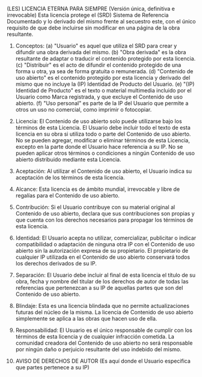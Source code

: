 (LES) LICENCIA ETERNA PARA SIEMPRE (Versión única, definitiva e irrevocable)
Esta licencia protege el (SRD) Sistema de Referencia Documentado y lo derivado del mismo frente al secuestro este, con el único requisito de que debe incluirse sin modificar en una página de la obra resultante.

1. Conceptos:
(a) "Usuario" es aquel que utiliza el SRD para crear y difundir una obra derivada del mismo.
(b) "Obra derivada" es la obra resultante de adaptar o traducir el contenido protegido por esta licencia.
(c) "Distribuir" es el acto de difundir el contenido protegido de una forma u otra, ya sea de forma gratuita o remunerada.
(d) "Contenido de uso abierto" es el contenido protegido por esta licencia y derivado del mismo que no incluye la (IP) Identidad de Producto del Usuario.
(e) "(IP) Identidad de Producto" es el texto o material multimedia incluido por el Usuario como Marca registrada, y que excluye el Contenido de uso abierto.
(f) "Uso personal" es parte de la IP del Usuario que permite a otros un uso no comercial, como imprimir o fotocopiar.

2. Licencia:
El Contenido de uso abierto solo puede utilizarse bajo los términos de esta Licencia. El Usuario debe incluir todo el texto de esta licencia en su obra si utiliza todo o parte del Contenido de uso abierto. No se pueden agregar, modificar o eliminar términos de esta Licencia, excepto en la parte donde el Usuario hace referencia a su IP. No se pueden aplicar otros términos o condiciones a ningún Contenido de uso abierto distribuido mediante esta Licencia.

3. Aceptación:
Al utilizar el Contenido de uso abierto, el Usuario indica su aceptación de los términos de esta licencia.

4. Alcance:
Esta licencia es de ámbito mundial, irrevocable y libre de regalías para el Contenido de uso abierto.

5. Contribución:
Si el Usuario contribuye con su material original al Contenido de uso abierto, declara que sus contribuciones son propias y que cuenta con los derechos necesarios para propagar los términos de esta licencia.

6. Identidad:
El Usuario acepta no utilizar, comercializar, publicitar o indicar compatibilidad o adaptación de ninguna otra IP con el Contenido de uso abierto sin la autorización expresa de su propietario. El propietario de cualquier IP utilizada en el Contenido de uso abierto conservará todos los derechos derivados de su IP.

7. Separación:
El Usuario debe incluir al final de esta licencia el título de su obra, fecha y nombre del titular de los derechos de autor de todas las referencias que pertenezcan a su IP de aquellas partes que son del Contenido de uso abierto.

8. Blindaje:
Esta es una licencia blindada que no permite actualizaciones futuras del núcleo de la misma. La licencia de Contenido de uso abierto simplemente se aplica a las obras que hacen uso de ella.

9. Responsabilidad:
El Usuario es el único responsable de cumplir con los términos de esta licencia y de cualquier infracción cometida. La comunidad creadora del Contenido de uso abierto no será responsable por ningún daño o perjuicio resultante del uso indebido del mismo.

10. AVISO DE DERECHOS DE AUTOR (Es aquí donde el Usuario especifica que partes pertenece a su IP)